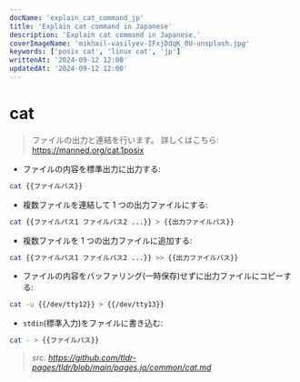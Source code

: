 ```yaml
---
docName: 'explain_cat_command_jp'
title: 'Explain cat command in Japanese'
description: 'Explain cat command in Japanese.'
coverImageName: 'mikhail-vasilyev-IFxjDdqK_0U-unsplash.jpg'
keywords: ['posix cat', 'linux cat', 'jp']
writtenAt: '2024-09-12 12:00'
updatedAt: '2024-09-12 12:00'
---
```


# cat

> ファイルの出力と連結を行います。
> 詳しくはこちら: <https://manned.org/cat.1posix>

- ファイルの内容を標準出力に出力する:

```bash
cat {{ファイルパス}}
```

- 複数ファイルを連結して 1 つの出力ファイルにする:

```bash
cat {{ファイルパス1 ファイルパス2 ...}} > {{出力ファイルパス}}
```

- 複数ファイルを 1 つの出力ファイルに追加する:

```bash
cat {{ファイルパス1 ファイルパス2 ...}} >> {{出力ファイルパス}}
```

- ファイルの内容をバッファリング(一時保存)せずに出力ファイルにコピーする:

```bash
cat -u {{/dev/tty12}} > {{/dev/tty13}}
```

- `stdin`(標準入力)をファイルに書き込む:

```bash
cat - > {{ファイルパス}}
```

> _src. <https://github.com/tldr-pages/tldr/blob/main/pages.ja/common/cat.md>_
